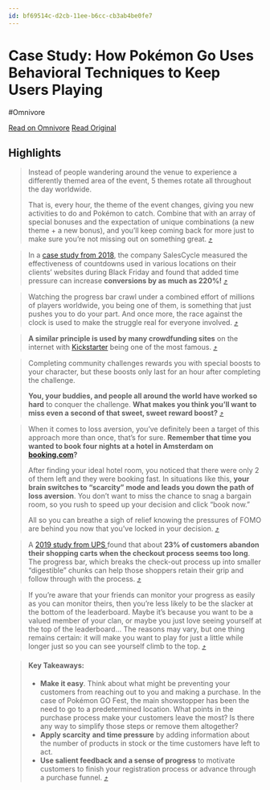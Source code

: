 ```yaml
---
id: bf69514c-d2cb-11ee-b6cc-cb3ab4be0fe7
---
```


# Case Study: How Pokémon Go Uses Behavioral Techniques to Keep Users Playing
#Omnivore

[Read on Omnivore](https://omnivore.app/me/case-study-how-pokemon-go-uses-behavioral-techniques-to-keep-use-18dd955e921)
[Read Original](https://omnivore.app/no_url?q=5a275681-4029-4131-96aa-299d845e4577)

## Highlights

> Instead of people wandering around the venue to experience a differently themed area of the event, 5 themes rotate all throughout the day worldwide.
> 
> That is, every hour, the theme of the event changes, giving you new activities to do and Pokémon to catch. Combine that with an array of special bonuses and the expectation of unique combinations (a new theme + a new bonus), and you’ll keep coming back for more just to make sure you’re not missing out on something great. [⤴️](https://omnivore.app/me/case-study-how-pokemon-go-uses-behavioral-techniques-to-keep-use-18dd955e921#c8df8ff2-fcc5-4d11-911e-c39fdc9a9fd0)  

> In a [case study from 2018](https://www.salecycle.com/blog/strategies/case-study-using-countdown-timers-during-black-friday-sales/), the company SalesCycle measured the effectiveness of countdowns used in various locations on their clients’ websites during Black Friday and found that added time pressure can increase **conversions by as much as 220%!** [⤴️](https://omnivore.app/me/case-study-how-pokemon-go-uses-behavioral-techniques-to-keep-use-18dd955e921#72795976-d70b-4b91-8162-9d8975d24007)  

> Watching the progress bar crawl under a combined effort of millions of players worldwide, you being one of them, is something that just pushes you to do your part. And once more, the race against the clock is used to make the struggle real for everyone involved. [⤴️](https://omnivore.app/me/case-study-how-pokemon-go-uses-behavioral-techniques-to-keep-use-18dd955e921#836b5693-b1be-4dff-b137-0f8d65c6f021)  

> **A similar principle is used by many crowdfunding sites** on the internet with [Kickstarter](http://www.kickstarter.com/) being one of the most famous. [⤴️](https://omnivore.app/me/case-study-how-pokemon-go-uses-behavioral-techniques-to-keep-use-18dd955e921#3dccac33-7165-4fdf-a90d-c6c82b163dcc)  

> Completing community challenges rewards you with special boosts to your character, but these boosts only last for an hour after completing the challenge.
> 
> **You, your buddies, and people all around the world have worked so hard** to conquer the challenge. **What makes you think you’ll want to miss even a second of that sweet, sweet reward boost?** [⤴️](https://omnivore.app/me/case-study-how-pokemon-go-uses-behavioral-techniques-to-keep-use-18dd955e921#867e8c21-fdd2-4ce0-8e78-99a928201b16)  

> When it comes to loss aversion, you’ve definitely been a target of this approach more than once, that’s for sure. **Remember that time you wanted to book four nights at a hotel in Amsterdam on** [**booking.com**](https://www.booking.com/)**?**
> 
> After finding your ideal hotel room, you noticed that there were only 2 of them left and they were booking fast. In situations like this, **your brain switches to “scarcity” mode and leads you down the path of loss aversion**. You don’t want to miss the chance to snag a bargain room, so you rush to speed up your decision and click “book now.”
> 
> All so you can breathe a sigh of relief knowing the pressures of FOMO are behind you now that you’ve locked in your decision. [⤴️](https://omnivore.app/me/case-study-how-pokemon-go-uses-behavioral-techniques-to-keep-use-18dd955e921#f1fd0e80-9658-4f81-b366-9313c275d671)  

> A [2019 study from UPS ](https://www.ups.com/media/en/2014-UPS-Pulse-of-the-Online-Shopper.pdf)found that about **23% of customers abandon their shopping carts when the checkout process seems too long**. The progress bar, which breaks the check-out process up into smaller “digestible” chunks can help those shoppers retain their grip and follow through with the process. [⤴️](https://omnivore.app/me/case-study-how-pokemon-go-uses-behavioral-techniques-to-keep-use-18dd955e921#c8c0bfd8-0851-432c-8a6b-caa60ea76746)  

> If you’re aware that your friends can monitor your progress as easily as you can monitor theirs, then you’re less likely to be the slacker at the bottom of the leaderboard. Maybe it’s because you want to be a valued member of your clan, or maybe you just love seeing yourself at the top of the leaderboard… The reasons may vary, but one thing remains certain: it will make you want to play for just a little while longer just so you can see yourself climb to the top. [⤴️](https://omnivore.app/me/case-study-how-pokemon-go-uses-behavioral-techniques-to-keep-use-18dd955e921#5f240a3d-cb2c-41f8-8a1a-944f22c2bd20)  

> #### Key Takeaways:
> 
> * **Make it easy**. Think about what might be preventing your customers from reaching out to you and making a purchase. In the case of Pokémon GO Fest, the main showstopper has been the need to go to a predetermined location. What points in the purchase process make your customers leave the most? Is there any way to simplify those steps or remove them altogether?
> * **Apply scarcity** **and time pressure** by adding information about the number of products in stock or the time customers have left to act.
> * **Use salient feedback and a sense of progress** to motivate customers to finish your registration process or advance through a purchase funnel. [⤴️](https://omnivore.app/me/case-study-how-pokemon-go-uses-behavioral-techniques-to-keep-use-18dd955e921#b0eb487b-c4ba-4cad-9fd4-fc0e3525cfbd)  

